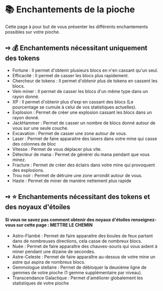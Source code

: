 # 📚 Enchantements de la pioche
Cette page à pour but de vous présenter les différents enchantements possibles sur votre pioche.

## **➺** 💰 Enchantements nécessitant uniquement des tokens

- Fortune : Il permet d'obtenir plusieurs blocs en n'en cassant qu'un seul.
- Efficacité : Il permet de casser les blocs plus rapidement.
- Chercheur de tokens : Il permet d'obtenir plus de tokens en cassent les blocs.
- Vein miner : Il permet de casser les blocs d'un même type dans un rayon donné.
- XP : Il permet d'obtenir plus d'exp en cassant des blocs (Le pourcentage se cumule à celui de vos statistiques actuelles).
- Explosion : Permet de créer une explosion cassant les blocs dans un rayon donné.
- JackHammer : Permet de casser un nombre de blocs donné autour de vous sur une seule couche.
- Excavation : Permet de casser une zone autour de vous.
- Laser : Permet de faire apparaitre des lasers dans votre mine qui casse des colonnes de bloc
- Vitesse : Permet de vous déplacer plus vite.
- Détecteur de mana : Permet de générer du mana pendant que vous minez.
- Fracture : Permet de créer des éclairs dans votre mine qui provoquent des explosions.
- Trou noir : Permet de détruire une zone arrondit autour de vous.
- Haste : Permet de miner de manière nettement plus rapide

## **➺** ⭐ Enchantements nécessitant des tokens et des noyaux d'étoiles
#### Si vous ne savez pas comment obtenir des noyaux d'étoiles renseignez-vous sur cette page : **METTRE LE CHEMIN**

- Astro-Flambé : Permet de faire apparaitre des boules de feux partant dans de nombreuses directions, cela casse de nombreux blocs.
- Nuée : Permet de faire apparaître des chauves-souris qui vous aident à miner pendant une dizaine de secondes.
- Astre-Celeste : Permet de faire apparaître au-dessus de votre mine un astre qui aspira de nombreux blocs.
- Gemmologue stellaire : Permet de débloquer la deuxième ligne de gemmes de votre pioche (1 gemme supplémentaire par niveau).
- Transcendance Galactique : Permet d'améliorer globalement les statistiques de votre pioche
